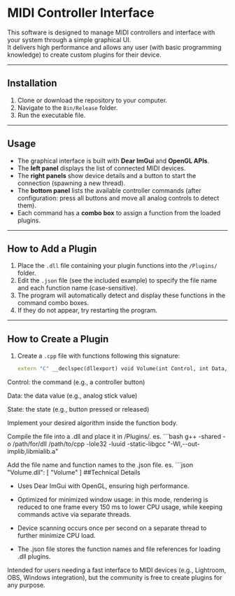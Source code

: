# MIDI Controller Interface

This software is designed to manage MIDI controllers and interface with your system through a simple graphical UI.  
It delivers high performance and allows any user (with basic programming knowledge) to create custom plugins for their device.

---

## Installation
1. Clone or download the repository to your computer.  
2. Navigate to the `Bin/Release` folder.  
3. Run the executable file.

---

## Usage
- The graphical interface is built with **Dear ImGui** and **OpenGL APIs**.  
- The **left panel** displays the list of connected MIDI devices.  
- The **right panels** show device details and a button to start the connection (spawning a new thread).  
- The **bottom panel** lists the available controller commands (after configuration: press all buttons and move all analog controls to detect them).  
- Each command has a **combo box** to assign a function from the loaded plugins.

---

## How to Add a Plugin
1. Place the `.dll` file containing your plugin functions into the `/Plugins/` folder.  
2. Edit the `.json` file (see the included example) to specify the file name and each function name (case-sensitive).  
3. The program will automatically detect and display these functions in the command combo boxes.  
4. If they do not appear, try restarting the program.

---

## How to Create a Plugin
1. Create a `.cpp` file with functions following this signature:
   ```cpp
   extern "C" __declspec(dllexport) void Volume(int Control, int Data, int State)
Control: the command (e.g., a controller button)

Data: the data value (e.g., analog stick value)

State: the state (e.g., button pressed or released)

Implement your desired algorithm inside the function body.

Compile the file into a .dll and place it in /Plugins/. 
es. ```bash
    g++ -shared -o /path/for/dll /path/to/cpp -lole32 -luuid -static-libgcc "-Wl,--out-implib,libmialib.a"

Add the file name and function names to the .json file.
es. ```json
    "Volume.dll": [
        "Volume"
    ]
##Technical Details
- Uses Dear ImGui with OpenGL, ensuring high performance.

- Optimized for minimized window usage: in this mode, rendering is reduced to one frame every 150 ms to lower CPU usage, while keeping commands active via separate threads.

- Device scanning occurs once per second on a separate thread to further minimize CPU load.

- The .json file stores the function names and file references for loading .dll plugins.

Intended for users needing a fast interface to MIDI devices (e.g., Lightroom, OBS, Windows integration), but the community is free to create plugins for any purpose.